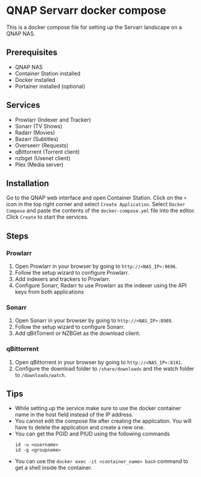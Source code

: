 # QNAP Servarr docker compose 

This is a docker compose file for setting up the Servarr landscape on a QNAP NAS.

## Prerequisites

- QNAP NAS
- Container Station installed
- Docker installed
- Portainer installed (optional)

## Services

- Prowlarr (Indexer and Tracker)
- Sonarr (TV Shows)
- Radarr (Movies)
- Bazarr (Subtitles)
- Overseerr (Requests)
- qBittorrent (Torrent client)
- nzbget (Usenet client)
- Plex (Media server)

## Installation

Go to the QNAP web interface and open Container Station. Click on the `+` icon in the top right corner and select 
`Create Application`. Select `Docker Compose` and paste the contents of the `docker-compose.yml` file into the editor. 
Click `Create` to start the services.

## Steps

### Prowlarr

1. Open Prowlarr in your browser by going to `http://<NAS_IP>:9696`.
2. Follow the setup wizard to configure Prowlarr.
3. Add indexers and trackers to Prowlarr.
4. Configure Sonarr, Radarr to use Prowlarr as the indexer using the API keys from both applications

### Sonarr

1. Open Sonarr in your browser by going to `http://<NAS_IP>:8989`.
2. Follow the setup wizard to configure Sonarr.
3. Add qBitTorrent or NZBGet as the download client.

### qBittorrent

1. Open qBittorrent in your browser by going to `http://<NAS_IP>:8181`.
2. Configure the download folder to `/share/downloads` and the watch folder to `/downloads/watch`.

## Tips

- While setting up the service make sure to use the docker container name in the host field instead of the IP address.
- You cannot edit the compose file after creating the application. You will have to delete the application and create a 
new one.
- You can get the PGID and PIUD using the following commands
    ```
    id -u <username>
    id -g <groupname>
    ```
- You can use the `docker exec -it <container_name> bash` command to get a shell inside the container.